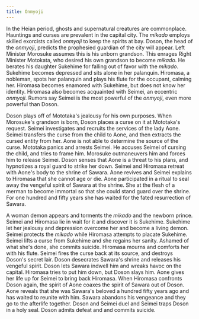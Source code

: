 ```yaml
---
title: Onmyoji
---
```


In the Heian period, ghosts and supernatural creatures are commonplace.
Hauntings and curses are prevalent in the capital city. The _mikado_ employs
skilled exorcists called _onmyoji_ to keep the spirits at bay. Doson, the head
of the _onmyoji_, predicts the prophesied guardian of the city will appear. Left
Minister Morosuke assumes this is his unborn grandson. This enrages Right
Minister Motokata, who desired his own grandson to become _mikado_. He berates
his daughter Sukehime for falling out of favor with the _mikado_. Sukehime
becomes depressed and sits alone in her palanquin. Hiromasa, a nobleman, spots
her palanquin and plays his flute for the occupant, calming her. Hiromasa
becomes enamored with Sukehime, but does not know her identity. Hiromasa also
becomes acquainted with Seimei, an eccentric _onmyoji_. Rumors say Seimei is the
most powerful of the _onmyoji_, even more powerful than Doson.

Doson plays off of Mototaka's jealousy for his own purposes. When Morosuke's
grandson is born, Doson places a curse on it at Mototaka's request. Seimei
investigates and recruits the services of the lady Aone. Seimei transfers the
curse from the child to Aone, and then extracts the cursed entity from her. Aone
is not able to determine the source of the curse. Mototaka panics and arrests
Seimei. He accuses Seimei of cursing the child, and tries to frame him. Morosuke
outmaneuvers him and forces him to release Seimei. Doson senses that Aone is a
threat to his plans, and hypnotizes a royal guard to strike her down. Seimei and
Hiromasa retreat with Aone's body to the shrine of Sawara. Aone revives and
Seimei explains to Hiromasa that she cannot age or die. Aone participated in a
ritual to seal away the vengeful spirit of Sawara at the shrine. She at the
flesh of a merman to become immortal so that she could stand guard over the
shrine. For one hundred and fifty years she has waited for the fated
resurrection of Sawara.

A woman demon appears and torments the _mikado_ and the newborn prince. Seimei
and Hiromasa lie in wait for it and discover it is Sukehime. Sukehime let her
jealousy and depression overcome her and become a living demon. Seimei protects
the _mikado_ while Hiromasa attempts to placate Sukehime. Seimei lifts a curse
from Sukehime and she regains her sanity. Ashamed of what she's done, she
commits suicide. Hiromasa mourns and comforts her with his flute. Seimei fires
the curse back at its source, and destroys Doson's secret lair. Doson desecrates
Sawara's shrine and releases his vengeful spirit. Doson lets Sawara indwell him
and wreaks havoc on the capital. Hiromasa tries to put him down, but Doson slays
him. Aone gives her life up for Seimei to bring back Hiromasa. When Hiromasa
confronts Doson again, the spirit of Aone coaxes the spirit of Sawara out of
Doson. Aone reveals that she was Sawara's beloved a hundred fifty years ago and
has waited to reunite with him. Sawara abandons his vengeance and they go to the
afterlife together. Doson and Seimei duel and Seimei traps Doson in a holy seal.
Doson admits defeat and and commits suicide.
